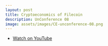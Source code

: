 ```yaml
---
layout: post
title: Cryptoeconomics of Filecoin
description: UnConference 08
image: assets/images/CE-unconference-08.png
---
```


<ul class="actions vertical">
  <li><a href="https://youtu.be/xnKml-xJit4" class="button fit icon fa-youtube">Watch on YouTube</a></li>
</ul>
